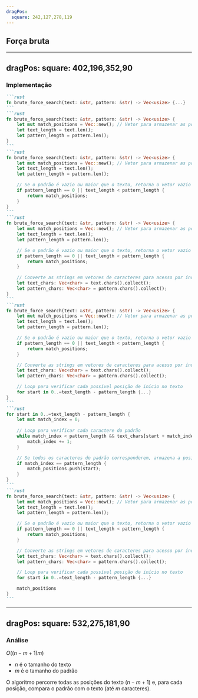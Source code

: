 ```yaml
---
dragPos:
  square: 242,127,278,119
---
```


## Força bruta

<!-- <img border="rounded" class="w-full h-full" src="/images/força-bruta-1.svg" alt=""> -->

<Cadeia cadeia="TRES TIGRES TRISTES" />

<Cadeia v-drag="'square'" cadeia="TRISTE" />

<Counter />

---
dragPos:
  square: 402,196,352,90
---

### Implementação

````md magic-move
```rust
fn brute_force_search(text: &str, pattern: &str) -> Vec<usize> {...}
```
```rust
fn brute_force_search(text: &str, pattern: &str) -> Vec<usize> {
    let mut match_positions = Vec::new(); // Vetor para armazenar as posições onde o padrão é encontrado
    let text_length = text.len();
    let pattern_length = pattern.len();
}
```
```rust
fn brute_force_search(text: &str, pattern: &str) -> Vec<usize> {
    let mut match_positions = Vec::new(); // Vetor para armazenar as posições onde o padrão é encontrado
    let text_length = text.len();
    let pattern_length = pattern.len();

    // Se o padrão é vazio ou maior que o texto, retorna o vetor vazio
    if pattern_length == 0 || text_length < pattern_length {
        return match_positions;
    }
}
```
```rust
fn brute_force_search(text: &str, pattern: &str) -> Vec<usize> {
    let mut match_positions = Vec::new(); // Vetor para armazenar as posições onde o padrão é encontrado
    let text_length = text.len();
    let pattern_length = pattern.len();

    // Se o padrão é vazio ou maior que o texto, retorna o vetor vazio
    if pattern_length == 0 || text_length < pattern_length {
        return match_positions;
    }

    // Converte as strings em vetores de caracteres para acesso por índice
    let text_chars: Vec<char> = text.chars().collect();
    let pattern_chars: Vec<char> = pattern.chars().collect();
}
```
```rust
fn brute_force_search(text: &str, pattern: &str) -> Vec<usize> {
    let mut match_positions = Vec::new(); // Vetor para armazenar as posições onde o padrão é encontrado
    let text_length = text.len();
    let pattern_length = pattern.len();

    // Se o padrão é vazio ou maior que o texto, retorna o vetor vazio
    if pattern_length == 0 || text_length < pattern_length {
        return match_positions;
    }

    // Converte as strings em vetores de caracteres para acesso por índice
    let text_chars: Vec<char> = text.chars().collect();
    let pattern_chars: Vec<char> = pattern.chars().collect();

    // Loop para verificar cada possível posição de início no texto
    for start in 0..=text_length - pattern_length {...}
}
```
```rust
for start in 0..=text_length - pattern_length {
    let mut match_index = 0;
    
    // Loop para verificar cada caractere do padrão
    while match_index < pattern_length && text_chars[start + match_index] == pattern_chars[match_index] {
        match_index += 1;
    }

    // Se todos os caracteres do padrão corresponderem, armazena a posição inicial
    if match_index == pattern_length {
        match_positions.push(start);
    }
}
```
```rust
fn brute_force_search(text: &str, pattern: &str) -> Vec<usize> {
    let mut match_positions = Vec::new(); // Vetor para armazenar as posições onde o padrão é encontrado
    let text_length = text.len();
    let pattern_length = pattern.len();

    // Se o padrão é vazio ou maior que o texto, retorna o vetor vazio
    if pattern_length == 0 || text_length < pattern_length {
        return match_positions;
    }

    // Converte as strings em vetores de caracteres para acesso por índice
    let text_chars: Vec<char> = text.chars().collect();
    let pattern_chars: Vec<char> = pattern.chars().collect();

    // Loop para verificar cada possível posição de início no texto
    for start in 0..=text_length - pattern_length {...}

    match_positions
}
```
````

<Cadeia v-click=[6] v-drag="'square'" cadeia="ABRAKADABRA" class="absolute bottom-0 left-0" />
<Cadeia v-click=[6] v-drag="'square'" cadeia="ABRA" class="absolute bottom-0 right-0" />

<!--
usize - representa número sem especificar quantidade de bytes.

Em Rust, podemos ter números do tipo inteiro sem sinal (unsigned) de 0 a 2^n - 1, onde n é a quantidade de bits.

u8 - 0 a 255
u16 - 0 a 65.535
u32 - 0 a 4.294.967.295
u64 - 0 a 18.446.744.073.709.551.615
u128 - 0 a 340.282.366.920.938.463.463.374.607.431.768.211.455
-->

---
dragPos:
  square: 532,275,181,90
---

### Análise

$O((n-m+1)m)$

- $n$ é o tamanho do texto
- $m$ é o tamanho do padrão

O algoritmo percorre todas as posições do texto $(n-m+1)$ e, para cada posição, compara o padrão com o texto (até $m$ caracteres).

<Cadeia v-drag="'square'" cadeia="ABRAKADABRA" class="absolute bottom-0 left-0" />
<Cadeia v-drag="'square'" cadeia="ABRA" class="absolute bottom-0 right-0" />

<!--
O força bruta tem O notation de O((n-m+1)m), onde n é o tamanho do texto e m é o tamanho do padrão.

O algoritmo percorre todas as posições do texto (n-m+1) e, para cada posição, compara o padrão com o texto (ate m caracteres).

Se o padrão for encontrado no início do texto, o algoritmo terá complexidade O(nm), pois percorrerá todo o texto para encontrar o padrão.

No pior caso, o algoritmo terá complexidade O(nm), mas, em média, terá complexidade O((n-m+1)m/2).
-->
